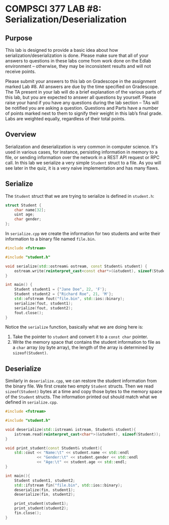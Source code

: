 # COMPSCI 377 LAB #8: Serialization/Deserialization

## Purpose

This lab is designed to provide a basic idea about how serialization/deserialization is done. Please
make sure that all of your answers to questions in these labs come from work done on the Edlab
environment – otherwise, they may be inconsistent results and will not receive points.

Please submit your answers to this lab on Gradescope in the assignment marked Lab #8. All answers
are due by the time specified on Gradescope. The TA present in your lab will do a brief explanation
of the various parts of this lab, but you are expected to answer all questions by yourself. Please
raise your hand if you have any questions during the lab section – TAs will be notified you are
asking a question. Questions and Parts have a number of points marked next to them to signify their
weight in this lab’s final grade. Labs are weighted equally, regardless of their total points.

## Overview

Serialization and deserialization is very common in computer science. It's used in various cases,
for instance, persisting information in memory to a file, or sending information over the network in
a REST API request or RPC call. In this lab we serialize a very simple `Student` struct to a file.
As you will see later in the quiz, it is a very naive implementation and has many flaws.

## Serialize

The `Student` struct that we are trying to serialize is defined in `student.h`:

```c++
struct Student {
    char name[32];
    uint age;
    char gender;
};
```

In `serialize.cpp` we create the information for two students and write their information to a
binary file named `file.bin`.

```c++
#include <fstream>

#include "student.h"

void serialize(std::ostream& ostream, const Student& student) {
    ostream.write(reinterpret_cast<const char*>(&student), sizeof(Student));
}

int main() {
    Student student1 = {"Jane Doe", 22, 'F'};
    Student student2 = {"Richard Roe", 21, 'M'};
    std::ofstream fout("file.bin", std::ios::binary);
    serialize(fout, student1);
    serialize(fout, student2);
    fout.close();
}
```

Notice the `serialize` function, basically what we are doing here is:
1. Take the pointer to `student` and convert it to a `const char` pointer.
2. Write the memory space that contains the student information to file as a `char` array (oy byte
   array), the length of the array is determined by `sizeof(Student)`.

## Deserialize
Similarly in `deserialize.cpp`, we can restore the student information from the binary file. We
first create two empty `Student` structs. Then we read `sizeof(Student)` bytes at a time and copy
those bytes to the memory space of the `Student` structs. The information printed out should match
what we defined in `serialize.cpp`.

```c++
#include <fstream>

#include "student.h"

void deserialize(std::istream& istream, Student& student){
    istream.read(reinterpret_cast<char*>(&student), sizeof(Student));
}

void print_student(const Student& student){
    std::cout << "Name:\t" << student.name << std::endl
              << "Gender:\t" << student.gender << std::endl
              << "Age:\t" << student.age << std::endl;
}

int main(){
    Student student1, student2;
    std::ifstream fin("file.bin", std::ios::binary);
    deserialize(fin, student1);
    deserialize(fin, student2);

    print_student(student1);
    print_student(student2);
    fin.close();
}
```
